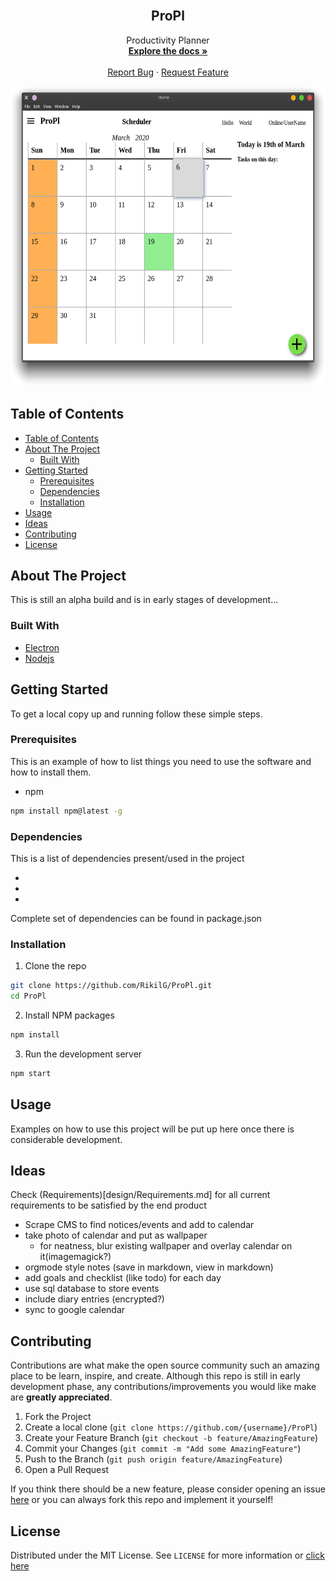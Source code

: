 <!--
*** To avoid retyping too much info. Do a search and replace for the following:
*** RikilG, ProPl, twitter_handle, email
-->

<!-- PROJECT LOGO -->
<br />
<p align="center">
  <!-- <a href="https://github.com/RikilG/ProPl">
    <img src="images/logo.png" alt="Logo" width="80" height="80">
  </a> -->

  <h2 align="center">ProPl</h2>

  <p align="center">
    Productivity Planner
    <br />
    <a href="https://github.com/RikilG/ProPl"><strong>Explore the docs »</strong></a>
    <br />
    <br />
    <!-- <a href="https://github.com/RikilG/ProPl">View Demo</a>
    · -->
    <a href="https://github.com/RikilG/ProPl/issues">Report Bug</a>
    ·
    <a href="https://github.com/RikilG/ProPl/issues">Request Feature</a>
  </p>
</p>

<div align="center">
<a href="https://github.com/RikilG/ProPl">
  <img src="design/screenshot.png" alt="Logo" width="600" height="480">
</a>
</div>


## Table of Contents

- [Table of Contents](#table-of-contents)
- [About The Project](#about-the-project)
  - [Built With](#built-with)
- [Getting Started](#getting-started)
  - [Prerequisites](#prerequisites)
  - [Dependencies](#dependencies)
  - [Installation](#installation)
- [Usage](#usage)
- [Ideas](#ideas)
- [Contributing](#contributing)
- [License](#license)


## About The Project

<!-- [![Product Name Screen Shot][product-screenshot]](https://example.com) -->
This is still an alpha build and is in early stages of development...


### Built With

* [Electron](https://www.electronjs.org/)
* [Nodejs](https://www.nodejs.org/)


## Getting Started

To get a local copy up and running follow these simple steps.


### Prerequisites

This is an example of how to list things you need to use the software and how to install them.
* npm
```sh
npm install npm@latest -g
```


### Dependencies

This is a list of dependencies present/used in the project
 - []()
 - []()
 - []()

Complete set of dependencies can be found in package.json


### Installation
 
1. Clone the repo
```sh
git clone https://github.com/RikilG/ProPl.git
cd ProPl
```
2. Install NPM packages
```sh
npm install
```
3. Run the development server
```sh
npm start
```


## Usage

Examples on how to use this project will be put up here once there is considerable development. 
<!-- Additional screenshots, code examples and demos work well in this space. You may also link to more resources. You may also link to the wiki or documentation page. -->
<!-- For more examples, please refer to the [Documentation](https://example.com)_ -->


## Ideas
Check (Requirements)[design/Requirements.md] for all current requirements to be satisfied by the end product
 - Scrape CMS to find notices/events and add to calendar
 - take photo of calendar and put as wallpaper
   - for neatness, blur existing wallpaper and overlay calendar on it(imagemagick?)
 - orgmode style notes (save in markdown, view in markdown)
 - add goals and checklist (like todo) for each day
 - use sql database to store events
 - include diary entries (encrypted?)
 - sync to google calendar


## Contributing

<!-- This can also be further explained in CONTRIBUTING.md -->
Contributions are what make the open source community such an amazing place to be learn, inspire, and create. Although this repo is still in early development phase, any contributions/improvements you would like make are **greatly appreciated**.

1. Fork the Project
2. Create a local clone       (`git clone https://github.com/{username}/ProPl`)
3. Create your Feature Branch (`git checkout -b feature/AmazingFeature`)
4. Commit your Changes        (`git commit -m "Add some AmazingFeature"`)
5. Push to the Branch         (`git push origin feature/AmazingFeature`)
6. Open a Pull Request

If you think there should be a new feature, please consider opening an issue [here](https://github.com/RikilG/ProPl/issues) or you can always fork this repo and implement it yourself!


## License

Distributed under the MIT License. See `LICENSE` for more information or [click here](LICENSE)